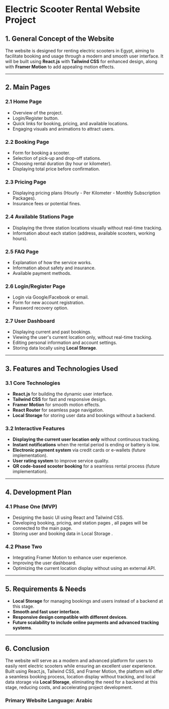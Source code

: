 # Electric Scooter Rental Website Project

## 1. General Concept of the Website

The website is designed for renting electric scooters in Egypt, aiming to facilitate booking and usage through a modern and smooth user interface. It will be built using **React.js** with **Tailwind CSS** for enhanced design, along with **Framer Motion** to add appealing motion effects.

---

## 2. Main Pages

### 2.1 Home Page

- Overview of the project.
- Login/Register button.
- Quick links for booking, pricing, and available locations.
- Engaging visuals and animations to attract users.

### 2.2 Booking Page

- Form for booking a scooter.
- Selection of pick-up and drop-off stations.
- Choosing rental duration (by hour or kilometer).
- Displaying total price before confirmation.

### 2.3 Pricing Page

- Displaying pricing plans (Hourly - Per Kilometer - Monthly Subscription Packages).
- Insurance fees or potential fines.

### 2.4 Available Stations Page

- Displaying the three station locations visually without real-time tracking.
- Information about each station (address, available scooters, working hours).

### 2.5 FAQ Page

- Explanation of how the service works.
- Information about safety and insurance.
- Available payment methods.

### 2.6 Login/Register Page

- Login via Google/Facebook or email.
- Form for new account registration.
- Password recovery option.

### 2.7 User Dashboard

- Displaying current and past bookings.
- Viewing the user's current location only, without real-time tracking.
- Editing personal information and account settings.
- Storing data locally using **Local Storage**.

---

## 3. Features and Technologies Used

### 3.1 Core Technologies

- **React.js** for building the dynamic user interface.
- **Tailwind CSS** for fast and responsive design.
- **Framer Motion** for smooth motion effects.
- **React Router** for seamless page navigation.
- **Local Storage** for storing user data and bookings without a backend.

### 3.2 Interactive Features

- **Displaying the current user location only** without continuous tracking.
- **Instant notifications** when the rental period is ending or battery is low.
- **Electronic payment system** via credit cards or e-wallets (future implementation).
- **User rating system** to improve service quality.
- **QR code-based scooter booking** for a seamless rental process (future implementation).

---

## 4. Development Plan

### 4.1 Phase One (MVP)

- Designing the basic UI using React and Tailwind CSS.
- Developing booking, pricing, and station pages , all pages will be connected to the main page.
- Storing user and booking data in Local Storage .

### 4.2 Phase Two

- Integrating Framer Motion to enhance user experience.
- Improving the user dashboard.
- Optimizing the current location display without using an external API.

---

## 5. Requirements & Needs

- **Local Storage** for managing bookings and users instead of a backend at this stage.
- **Smooth and fast user interface**.
- **Responsive design compatible with different devices**.
- **Future scalability to include online payments and advanced tracking systems**.

---

## 6. Conclusion

The website will serve as a modern and advanced platform for users to easily rent electric scooters while ensuring an excellent user experience. Built using React.js, Tailwind CSS, and Framer Motion, the platform will offer a seamless booking process, location display without tracking, and local data storage via **Local Storage**, eliminating the need for a backend at this stage, reducing costs, and accelerating project development.

### **Primary Website Language:** Arabic
